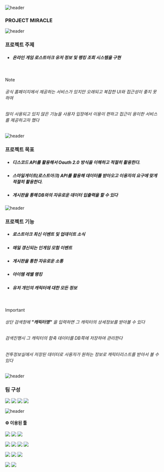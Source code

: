 ![header](https://capsule-render.vercel.app/api?type=waving&color=gradient&customColorList=6&text=MIRACLE&animation=scaleIn&fontSize=35&fontColor=FFFFFF&height=200&fontAlign=15&fontAlignY=35&desc=PROJECT&descSize=20&descAlign=30&descAlignY=36.8)

### PROJECT MIRACLE

![header](https://capsule-render.vercel.app/api?type=rect&color=gradient&height=3)




### 프로젝트 주제



+ ##### 온라인 게임 로스트아크 유저 정보 및 랭킹 조회 시스템을 구현
<br>

> [!NOTE]
> ###### 공식 홈페이지에서 제공하는 서비스가 있지만 오래되고 복잡한 UI와 접근성이 좋지 못하여   
> ###### 많이 사용되고 있지 않은 기능을 사용자 입장에서 이용이 편하고 접근이 용이한 서비스를 제공하고자 했다



![header](https://capsule-render.vercel.app/api?type=rect&color=gradient&height=3)

### 프로젝트 목표



+ ##### 디스코드 API를 활용해서 Oauth 2.0 방식을 이해하고 적절히 활용한다.
+ ##### 스마일게이트(로스트아크) API를 활용해 데이터를 받아오고 이용자의 요구에 맞게 적절히 활용한다.
+ ##### 게시판을 통해 DB와의 자유로운 데이터 입출력을 할 수 있다

![header](https://capsule-render.vercel.app/api?type=rect&color=gradient&height=3)

### 프로젝트 기능



+  ##### 로스트아크 최신 이벤트 및 업데이트 소식
+  ##### 매일 갱신되는 인게임 모험 이벤트
+  ##### 게시판을 통한 자유로운 소통
+  ##### 아이템 레벨 랭킹
+  ##### 유저 개인의 캐릭터에 대한 모든 정보   

<br>

> [!IMPORTANT]
> ######  상단 검색창에 **"캐릭터명"** 을 입력하면 그 캐릭터의 상세정보를 받아볼 수 있다   
> ######  검색진행시 그 캐릭터의 함축 데이터를 DB쪽에 저장하여 관리한다    
> ######  전투정보실에서 저장된 데이터로 사용자가 원하는 정보로 캐릭터리스트를 받아서 볼 수 있다   

![header](https://capsule-render.vercel.app/api?type=rect&color=gradient&height=3)

### 팀 구성

<a href="https://github.com/tjektmf" target="_blank"><img src="https://img.shields.io/badge/seo_daseul-512BD4?style=for-the-badge&logo=apachespark&logoColor=ffffff"></a> 
<a href="https://github.com/PigKidney" target="_blank"><img src="https://img.shields.io/badge/Yang_Gwonmo-EE3322?style=for-the-badge&logo=gradle&logoColor=ffffff"></a> 
<a href="https://github.com/jks1363" target="_blank"><img src="https://img.shields.io/badge/jung_kisang-088142?style=for-the-badge&logo=aseprite&logoColor=ffffff"></a> 
<a href="https://github.com/Justwait23" target="_blank"><img src="https://img.shields.io/badge/kim_seokju-0052CC?style=for-the-badge&logo=comicfury&logoColor=ffffff"></a>


![header](https://capsule-render.vercel.app/api?type=rect&color=gradient&height=3)


#### ⚙️ 이용된 툴
<img src="https://img.shields.io/badge/java-5382a1?style=for-the-badge&logo=java&logoColor=ffffff"> <img src="https://img.shields.io/badge/spring boot-6DB33F?style=for-the-badge&logo=spring&logoColor=ffffff">
<img src="https://img.shields.io/badge/oracle SQL-F80000?style=for-the-badge&logo=oracle&logoColor=ffffff">

<img src="https://img.shields.io/badge/html5-E34F26?style=for-the-badge&logo=html5&logoColor=ffffff"> <img src="https://img.shields.io/badge/css3-1572B6?style=for-the-badge&logo=css3&logoColor=ffffff">
<img src="https://img.shields.io/badge/javascripts-F7DF1E?style=for-the-badge&logo=javascript&logoColor=black"> <img src="https://img.shields.io/badge/jquery-0769AD?style=for-the-badge&logo=jquery&logoColor=black"> 


<img src="https://img.shields.io/badge/apachetomcat-F8DC75?style=for-the-badge&logo=apachetomcat&logoColor=black"> <img src="https://img.shields.io/badge/amazonaws-232F3E?style=for-the-badge&logo=amazonaws&logoColor=black">
<img src="https://img.shields.io/badge/docker-2496ED?style=for-the-badge&logo=docker&logoColor=ffffff">

<img src="https://img.shields.io/badge/illustrator-FF9A00?style=for-the-badge&logo=adobeillustrator&logoColor=black"> <img src="https://img.shields.io/badge/photoshop-31A8FF?style=for-the-badge&logo=adobephotoshop&logoColor=black">

